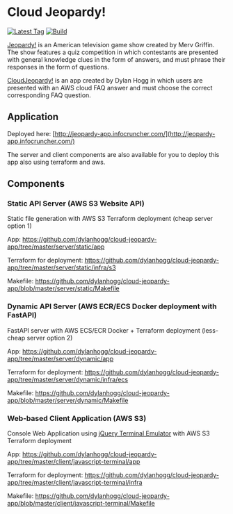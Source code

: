 # Cloud Jeopardy!

[![Latest Tag](https://img.shields.io/github/v/tag/dylanhogg/cloud-jeopardy-app)](https://github.com/dylanhogg/cloud-jeopardy-app/tags)
[![Build](https://github.com/dylanhogg/cloud-jeopardy-app/workflows/build/badge.svg)](https://github.com/dylanhogg/cloud-jeopardy-app/actions)


[Jeopardy!](https://en.wikipedia.org/wiki/Jeopardy!) is an American television game show created by Merv Griffin. 
The show features a quiz competition in which contestants are presented with general knowledge clues in the form of answers, 
and must phrase their responses in the form of questions.

[CloudJeopardy!](https://github.com/dylanhogg/cloud-jeopardy-app) is an app created by Dylan Hogg in which users are 
presented with an AWS cloud FAQ answer and must choose the correct corresponding FAQ question.

## Application

Deployed here: [http://jeopardy-app.infocruncher.com/](http://jeopardy-app.infocruncher.com/)  

The server and client components are also available for you to deploy this app also using terraform and aws.

## Components

### Static API Server (AWS S3 Website API)

Static file generation with AWS S3 Terraform deployment (cheap server option 1)

App: https://github.com/dylanhogg/cloud-jeopardy-app/tree/master/server/static/app

Terraform for deployment: https://github.com/dylanhogg/cloud-jeopardy-app/tree/master/server/static/infra/s3

Makefile: https://github.com/dylanhogg/cloud-jeopardy-app/blob/master/server/static/Makefile


### Dynamic API Server (AWS ECR/ECS Docker deployment with FastAPI)

FastAPI server with AWS ECS/ECR Docker + Terraform deployment (less-cheap server option 2)

App: https://github.com/dylanhogg/cloud-jeopardy-app/tree/master/server/dynamic/app

Terraform for deployment: https://github.com/dylanhogg/cloud-jeopardy-app/tree/master/server/dynamic/infra/ecs

Makefile: https://github.com/dylanhogg/cloud-jeopardy-app/blob/master/server/dynamic/Makefile


### Web-based Client Application (AWS S3)

Console Web Application using [jQuery Terminal Emulator](https://terminal.jcubic.pl/) with AWS S3 Terraform deployment

App: https://github.com/dylanhogg/cloud-jeopardy-app/tree/master/client/javascript-terminal/app

Terraform for deployment: https://github.com/dylanhogg/cloud-jeopardy-app/tree/master/client/javascript-terminal/infra

Makefile: https://github.com/dylanhogg/cloud-jeopardy-app/blob/master/client/javascript-terminal/Makefile
